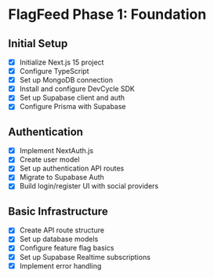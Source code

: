 # FlagFeed Phase 1: Foundation

## Initial Setup

- [x] Initialize Next.js 15 project
- [x] Configure TypeScript
- [x] Set up MongoDB connection
- [x] Install and configure DevCycle SDK
- [x] Set up Supabase client and auth
- [x] Configure Prisma with Supabase

## Authentication

- [x] Implement NextAuth.js
- [x] Create user model
- [x] Set up authentication API routes
- [x] Migrate to Supabase Auth
- [x] Build login/register UI with social providers

## Basic Infrastructure

- [x] Create API route structure
- [x] Set up database models
- [x] Configure feature flag basics
- [x] Set up Supabase Realtime subscriptions
- [x] Implement error handling
